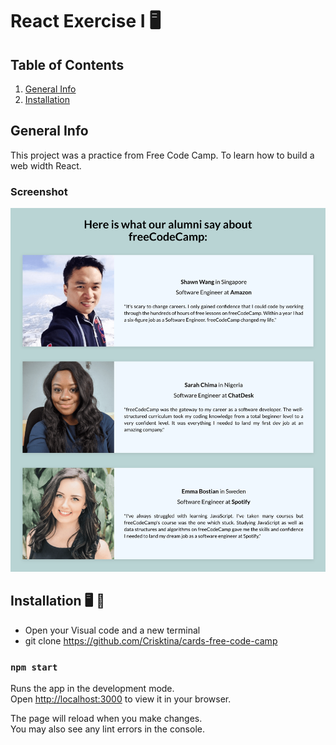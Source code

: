 # React Exercise I :desktop_computer:

## Table of Contents

1. [General Info](#generalInfo)
2. [Installation](#installation)

## General Info

This project was a practice from Free Code Camp. To learn how to build a web width React.

### Screenshot

![Desktop](./src/imagenes/screencapture-localhost-3000.png)

## Installation :desktop_computer: :electric_plug:

- Open your Visual code and a new terminal
- git clone https://github.com/Crisktina/cards-free-code-camp

### `npm start`

Runs the app in the development mode.\
Open [http://localhost:3000](http://localhost:3000) to view it in your browser.

The page will reload when you make changes.\
You may also see any lint errors in the console.
